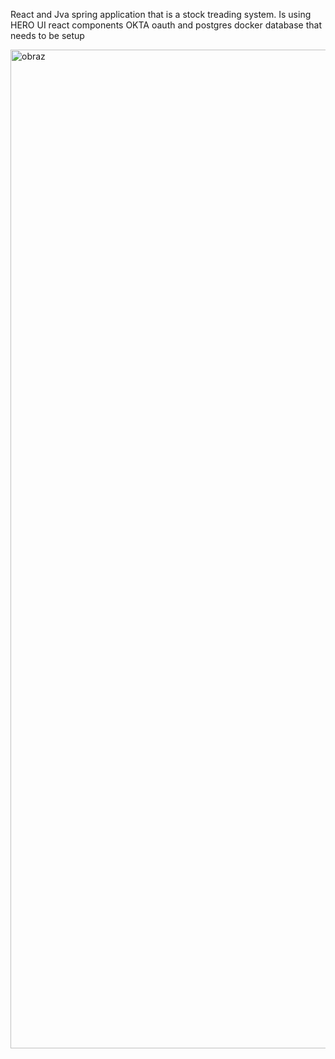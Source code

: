 React and Jva spring application that is a stock treading system. 
Is using HERO UI react components OKTA oauth and postgres docker database that needs to be setup

<img width="1661" height="1598" alt="obraz" src="https://github.com/user-attachments/assets/8381973b-1538-49e6-942d-bbea16aecb40" />
